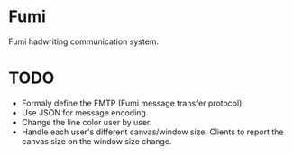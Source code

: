 Fumi
====

Fumi hadwriting communication system.

TODO
====

* Formaly define the FMTP (Fumi message transfer protocol).
* Use JSON for message encoding.
* Change the line color user by user.
* Handle each user's different canvas/window size. Clients to report the canvas size on the window size change.
